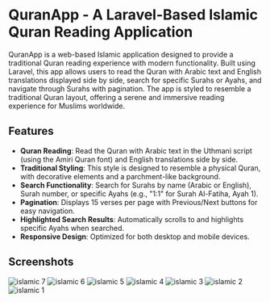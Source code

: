 # QuranApp - A Laravel-Based Islamic Quran Reading Application

QuranApp is a web-based Islamic application designed to provide a traditional Quran reading experience with modern functionality. Built using Laravel, this app allows users to read the Quran with Arabic text and English translations displayed side by side, search for specific Surahs or Ayahs, and navigate through Surahs with pagination. The app is styled to resemble a traditional Quran layout, offering a serene and immersive reading experience for Muslims worldwide.

## Features

- **Quran Reading**: Read the Quran with Arabic text in the Uthmani script (using the Amiri Quran font) and English translations side by side.
- **Traditional Styling**: This style is designed to resemble a physical Quran, with decorative elements and a parchment-like background.
- **Search Functionality**: Search for Surahs by name (Arabic or English), Surah number, or specific Ayahs (e.g., "1:1" for Surah Al-Fatiha, Ayah 1).
- **Pagination**: Displays 15 verses per page with Previous/Next buttons for easy navigation.
- **Highlighted Search Results**: Automatically scrolls to and highlights specific Ayahs when searched.
- **Responsive Design**: Optimized for both desktop and mobile devices.

## Screenshots
![islamic 7](https://github.com/user-attachments/assets/05713735-94dd-4b41-a3e8-baa4cb6edab9)
![islamic 6](https://github.com/user-attachments/assets/d45d2d4c-c80c-4183-8160-bae721d0e062)
![islamic 5](https://github.com/user-attachments/assets/8c1e810e-8d64-4c9f-91bf-a15c7ffe1e95)
![islamic 4](https://github.com/user-attachments/assets/2b464dc8-9eca-4990-9c25-08e92483aced)
![islamic 3](https://github.com/user-attachments/assets/b2c973f5-4bf0-4dfa-abea-2b314a12fe8f)
![islamic 2](https://github.com/user-attachments/assets/6b02f455-58a7-45b6-8752-385bc0fafc64)
![islamic 1](https://github.com/user-attachments/assets/18ce0e30-c7ea-4563-af98-fd7ef9728180)
